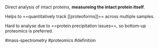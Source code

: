 Direct analysis of intact proteins, **measureing the intact protein itself**.

Helps to ==quantitatively track [[proteoforms]]== across multiple samples.

Hard to analyse due to ==protein precipitation issues==, so bottom-up proteomics is preferred.


#mass-spectrometry #proteomics #definition 